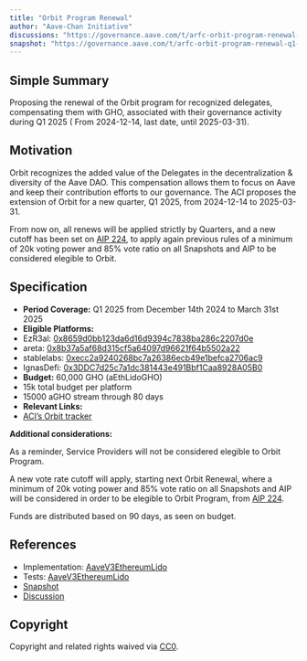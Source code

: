 ```yaml
---
title: "Orbit Program Renewal"
author: "Aave-Chan Initiative"
discussions: "https://governance.aave.com/t/arfc-orbit-program-renewal-q1-2025/21205"
snapshot: "https://governance.aave.com/t/arfc-orbit-program-renewal-q1-2025/21205"
---
```


## Simple Summary

Proposing the renewal of the Orbit program for recognized delegates, compensating them with GHO, associated with their governance activity during Q1 2025 ( From 2024-12-14, last date, until 2025-03-31).

## Motivation

Orbit recognizes the added value of the Delegates in the decentralization & diversity of the Aave DAO. This compensation allows them to focus on Aave and keep their contribution efforts to our governance. The ACI proposes the extension of Orbit for a new quarter, Q1 2025, from 2024-12-14 to 2025-03-31.

From now on, all renews will be applied strictly by Quarters, and a new cutoff has been set on [AIP 224](https://vote.onaave.com/proposal/?proposalId=224&ipfsHash=0xa4da1c686491e35541aa7e2659d55d0b93e395a89d1b268981aec3b8b2227bc1), to apply again previous rules of a minimum of 20k voting power and 85% vote ratio on all Snapshots and AIP to be considered elegible to Orbit.

## Specification

- **Period Coverage:** Q1 2025 from December 14th 2024 to March 31st 2025
- **Eligible Platforms:**
- EzR3al: [0x8659d0bb123da6d16d9394c7838ba286c2207d0e](https://etherscan.io/address/0x8659d0bb123da6d16d9394c7838ba286c2207d0e)
- areta: [0x8b37a5af68d315cf5a64097d96621f64b5502a22](https://etherscan.io/address/0x8b37a5af68d315cf5a64097d96621f64b5502a22)
- stablelabs: [0xecc2a9240268bc7a26386ecb49e1befca2706ac9](https://etherscan.io/address/0xecc2a9240268bc7a26386ecb49e1befca2706ac9)
- IgnasDefi: [0x3DDC7d25c7a1dc381443e491Bbf1Caa8928A05B0](https://etherscan.io/address/0x3DDC7d25c7a1dc381443e491Bbf1Caa8928A05B0)
- **Budget:** 60,000 GHO (aEthLidoGHO)
- 15k total budget per platform
- 15000 aGHO stream through 80 days
- **Relevant Links:**
- [ACI’s Orbit tracker](https://dapps.aavechan.com/orbit-tracker)

**Additional considerations:**

As a reminder, Service Providers will not be considered elegible to Orbit Program.

A new vote rate cutoff will apply, starting next Orbit Renewal, where a minimum of 20k voting power and 85% vote ratio on all Snapshots and AIP will be considered in order to be elegible to Orbit Program, from [AIP 224](https://vote.onaave.com/proposal/?proposalId=224&ipfsHash=0xa4da1c686491e35541aa7e2659d55d0b93e395a89d1b268981aec3b8b2227bc1).

Funds are distributed based on 90 days, as seen on budget.

## References

- Implementation: [AaveV3EthereumLido](https://github.com/bgd-labs/aave-proposals-v3/blob/main/src/20250325_AaveV3EthereumLido_OrbitProgramRenewal/AaveV3EthereumLido_OrbitProgramRenewal_20250325.sol)
- Tests: [AaveV3EthereumLido](https://github.com/bgd-labs/aave-proposals-v3/blob/main/src/20250325_AaveV3EthereumLido_OrbitProgramRenewal/AaveV3EthereumLido_OrbitProgramRenewal_20250325.t.sol)
- [Snapshot](https://governance.aave.com/t/arfc-orbit-program-renewal-q1-2025/21205)
- [Discussion](https://governance.aave.com/t/arfc-orbit-program-renewal-q1-2025/21205)

## Copyright

Copyright and related rights waived via [CC0](https://creativecommons.org/publicdomain/zero/1.0/).
